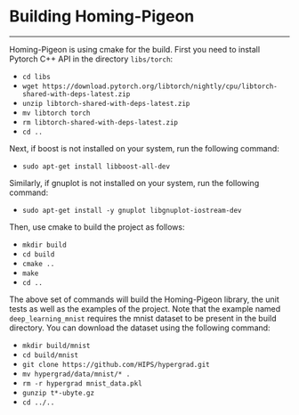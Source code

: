 # Building Homing-Pigeon

----------------------

Homing-Pigeon is using cmake for the build. First you need to install Pytorch C++ API in the directory `libs/torch`:
- `cd libs`
- `wget https://download.pytorch.org/libtorch/nightly/cpu/libtorch-shared-with-deps-latest.zip`
- `unzip libtorch-shared-with-deps-latest.zip`
- `mv libtorch torch`
- `rm libtorch-shared-with-deps-latest.zip`
- `cd ..`

Next, if boost is not installed on your system, run the following command:
- `sudo apt-get install libboost-all-dev`

Similarly, if gnuplot is not installed on your system, run the following command:
- `sudo apt-get install -y gnuplot libgnuplot-iostream-dev`

Then, use cmake to build the project as follows:
- `mkdir build`
- `cd build`
- `cmake ..`
- `make`
- `cd ..`

The above set of commands will build the Homing-Pigeon library, the unit tests as well as the examples of the project. Note that the example named `deep_learning_mnist` requires the mnist dataset to be present in the build directory. You can download the dataset using the following command:
- `mkdir build/mnist`
- `cd build/mnist`
- `git clone https://github.com/HIPS/hypergrad.git`
- `mv hypergrad/data/mnist/* .`
- `rm -r hypergrad mnist_data.pkl`
- `gunzip t*-ubyte.gz`
- `cd ../..`
